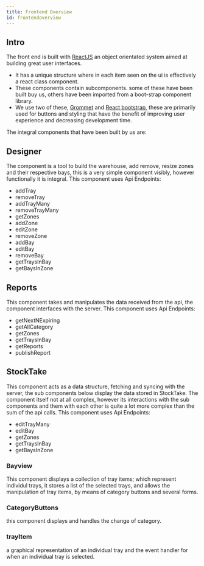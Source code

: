 ```yaml
---
title: Frontend Overview
id: frontendoverview
---
```


## Intro
The front end is built with [ReactJS](https://reactjs.org/) an object orientated system aimed at building great user interfaces.
* It has a unique structure where in each item seen on the ui is effectively a react class component.
* These components contain subcomponents. some of these have been built buy us, others have been imported from a boot-strap component library. 
* We use two of these, [Grommet](https://v2.grommet.io/) and [React bootstrap](https://react-bootstrap.github.io/), these are primarily used for buttons and styling that have the benefit of improving user experience and decreasing development time.

The integral components that have been built by us are:

## Designer
The component is a tool to build the warehouse, add remove, resize zones and their respective bays, this is a very simple component visibly, however functionally it is integral.
This component uses Api Endpoints:
* addTray
* removeTray
* addTrayMany
* removeTrayMany
* getZones
* addZone
* editZone
* removeZone
* addBay
* editBay
* removeBay
* getTraysInBay
* getBaysInZone

## Reports
This component takes and manipulates the data received from the api, the component interfaces with the server.
This component uses Api Endpoints:
* getNextNExpiring
* getAllCategory
* getZones
* getTraysInBay
* getReports
* publishReport


## StockTake

This component acts as a data structure, fetching and syncing with the server, the sub components below display the data stored in StockTake.
The component itself not at all complex, however its interactions with the sub components and them with each other is quite a lot more complex than the sum of the api calls.
This component uses Api Endpoints:
* editTrayMany
* editBay
* getZones
* getTraysInBay
* getBaysInZone


### Bayview
This component displays a collection of tray items; which represent individul trays, it stores a list of the selected trays, and allows the manipulation of tray items, by means of category buttons and several forms.

### CategoryButtons
this component displays and handles the change of category.

### trayItem
a graphical representation of an individual tray and the event handler for when an individual tray is selected.
